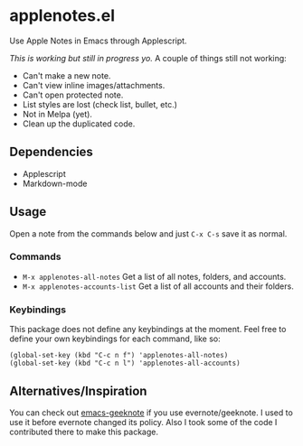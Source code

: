 # applenotes.el
Use Apple Notes in Emacs through Applescript.

*This is working but still in progress yo.* A couple of things still not working:

- Can't make a new note.
- Can't view inline images/attachments.
- Can't open protected note.
- List styles are lost (check list, bullet, etc.)
- Not in Melpa (yet).
- Clean up the duplicated code.

## Dependencies
- Applescript
- Markdown-mode

## Usage
Open a note from the commands below and just `C-x C-s` save it as normal.

### Commands
- `M-x applenotes-all-notes` Get a list of all notes, folders, and accounts.
- `M-x applenotes-accounts-list` Get a list of all accounts and their folders.

### Keybindings
This package does not define any keybindings at the moment. Feel free to define
your own keybindings for each command, like so:

```
(global-set-key (kbd "C-c n f") 'applenotes-all-notes)
(global-set-key (kbd "C-c n l") 'applenotes-all-accounts)
```

## Alternatives/Inspiration
You can check
out
[emacs-geeknote](https://github.com/avendael/emacs-geeknote) if
you use evernote/geeknote.  I used to use it before evernote changed
its policy. Also I took some of the code I contributed there to make this package.
